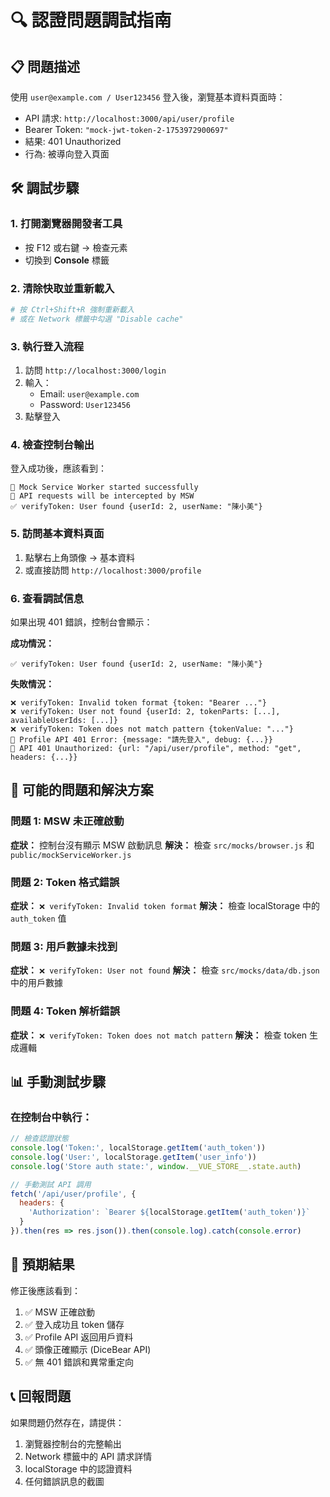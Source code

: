 # 🔍 認證問題調試指南

## 📋 問題描述
使用 `user@example.com / User123456` 登入後，瀏覽基本資料頁面時：
- API 請求: `http://localhost:3000/api/user/profile`
- Bearer Token: `"mock-jwt-token-2-1753972900697"`
- 結果: 401 Unauthorized
- 行為: 被導向登入頁面

## 🛠️ 調試步驟

### 1. 打開瀏覽器開發者工具
- 按 F12 或右鍵 → 檢查元素
- 切換到 **Console** 標籤

### 2. 清除快取並重新載入
```bash
# 按 Ctrl+Shift+R 強制重新載入
# 或在 Network 標籤中勾選 "Disable cache"
```

### 3. 執行登入流程
1. 訪問 `http://localhost:3000/login`
2. 輸入：
   - Email: `user@example.com`
   - Password: `User123456`
3. 點擊登入

### 4. 檢查控制台輸出
登入成功後，應該看到：
```
🚀 Mock Service Worker started successfully
📡 API requests will be intercepted by MSW
✅ verifyToken: User found {userId: 2, userName: "陳小美"}
```

### 5. 訪問基本資料頁面
1. 點擊右上角頭像 → 基本資料
2. 或直接訪問 `http://localhost:3000/profile`

### 6. 查看調試信息
如果出現 401 錯誤，控制台會顯示：

**成功情況：**
```
✅ verifyToken: User found {userId: 2, userName: "陳小美"}
```

**失敗情況：**
```
❌ verifyToken: Invalid token format {token: "Bearer ..."}
❌ verifyToken: User not found {userId: 2, tokenParts: [...], availableUserIds: [...]}
❌ verifyToken: Token does not match pattern {tokenValue: "..."}
🔴 Profile API 401 Error: {message: "請先登入", debug: {...}}
🔴 API 401 Unauthorized: {url: "/api/user/profile", method: "get", headers: {...}}
```

## 🔧 可能的問題和解決方案

### 問題 1: MSW 未正確啟動
**症狀：** 控制台沒有顯示 MSW 啟動訊息
**解決：** 檢查 `src/mocks/browser.js` 和 `public/mockServiceWorker.js`

### 問題 2: Token 格式錯誤
**症狀：** `❌ verifyToken: Invalid token format`
**解決：** 檢查 localStorage 中的 `auth_token` 值

### 問題 3: 用戶數據未找到
**症狀：** `❌ verifyToken: User not found`
**解決：** 檢查 `src/mocks/data/db.json` 中的用戶數據

### 問題 4: Token 解析錯誤
**症狀：** `❌ verifyToken: Token does not match pattern`
**解決：** 檢查 token 生成邏輯

## 📊 手動測試步驟

### 在控制台中執行：
```javascript
// 檢查認證狀態
console.log('Token:', localStorage.getItem('auth_token'))
console.log('User:', localStorage.getItem('user_info'))
console.log('Store auth state:', window.__VUE_STORE__.state.auth)

// 手動測試 API 調用
fetch('/api/user/profile', {
  headers: {
    'Authorization': `Bearer ${localStorage.getItem('auth_token')}`
  }
}).then(res => res.json()).then(console.log).catch(console.error)
```

## 🎯 預期結果
修正後應該看到：
1. ✅ MSW 正確啟動
2. ✅ 登入成功且 token 儲存
3. ✅ Profile API 返回用戶資料
4. ✅ 頭像正確顯示 (DiceBear API)
5. ✅ 無 401 錯誤和異常重定向

## 📞 回報問題
如果問題仍然存在，請提供：
1. 瀏覽器控制台的完整輸出
2. Network 標籤中的 API 請求詳情
3. localStorage 中的認證資料
4. 任何錯誤訊息的截圖